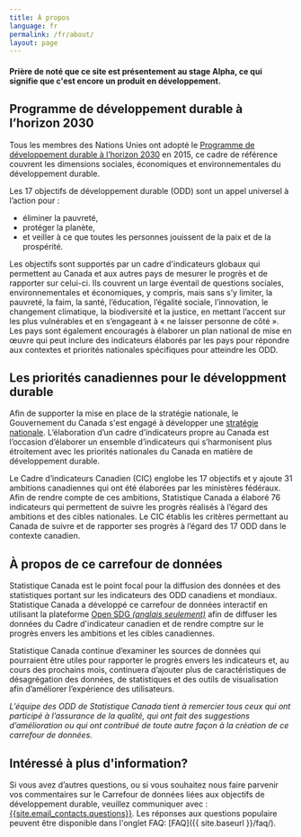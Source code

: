 ```yaml
---
title: À propos
language: fr
permalink: /fr/about/
layout: page
---
```


#### Prière de noté que ce site est présentement au stage Alpha, ce qui signifie que c'est encore un produit en développement.

## Programme de développement durable à l’horizon 2030
Tous les membres des Nations Unies ont adopté le <a href="https://www.un.org/ga/search/view_doc.asp?symbol=A/RES/70/1&Lang=F">Programme de développement
durable à l’horizon 2030</a> en 2015, ce cadre de référence couvrent les dimensions sociales, économiques et environnementales du développement durable.

Les 17 objectifs de développement durable (ODD) sont un appel universel à l’action pour :
* éliminer la pauvreté,
* protéger la planète,
* et veiller à ce que toutes les personnes jouissent de la paix et de la prospérité.

Les objectifs sont supportés par un cadre d'indicateurs globaux qui permettent au Canada et aux autres pays de mesurer le progrès et de rapporter sur celui-ci. Ils couvrent un large éventail de questions sociales, environnementales et économiques, y compris, mais sans s’y limiter, la pauvreté, la faim, la santé, l’éducation, l’égalité sociale, l’innovation, le changement climatique, la biodiversité et la justice, en mettant l’accent sur les plus vulnérables et en s’engageant à « ne laisser personne de côté ». Les pays sont également encouragés à élaborer un plan national de mise en œuvre qui peut inclure des indicateurs élaborés par les pays pour répondre aux contextes et priorités nationales spécifiques pour atteindre les ODD.

## Les priorités canadiennes pour le développment durable
Afin de supporter la mise en place de la stratégie nationale, le Gouvernement du Canada s'est engagé à développer une <a href="https://www.canada.ca/fr/emploi-developpement-social/programmes/programme-2030/aller-avant.html">stratégie nationale</a>. L’élaboration d’un cadre d’indicateurs propre au Canada est l’occasion d’élaborer un ensemble d’indicateurs qui s’harmonisent plus étroitement avec les priorités nationales du Canada en matière de développement durable.

Le Cadre d’indicateurs Canadien (CIC) englobe les 17 objectifs et y ajoute 31 ambitions canadiennes qui ont été élaborées par les ministères fédéraux. Afin de rendre compte de ces ambitions, Statistique Canada a élaboré 76 indicateurs qui permettent de suivre les progrès réalisés à l’égard des ambitions et des cibles nationales. Le CIC établis les critères permettant au Canada de suivre et de rapporter ses progrès à l’égard des 17 ODD dans le contexte canadien.

## À propos de ce carrefour de données
Statistique Canada est le point focal pour la diffusion des données et des statistiques portant sur les indicateurs des ODD canadiens et mondiaux. Statistique Canada a développé ce carrefour de données interactif en utilisant la plateforme <a href="https://open-sdg.readthedocs.io/en/latest/">Open SDG <em>(anglais seulement)</em></a> afin de diffuser les données du Cadre d'indicateur canadien et de rendre comptre sur le progrès envers les ambitions et les cibles canadiennes.

Statistique Canada continue d’examiner les sources de données qui pourraient être utiles pour rapporter le progrès envers les indicateurs et, au cours des prochains mois, continuera d’ajouter plus de caractéristiques de désagrégation des données, de statistiques et des outils de visualisation afin d’améliorer l’expérience des utilisateurs.

<em>L’équipe des ODD de Statistique Canada tient à remercier tous ceux qui ont participé à l’assurance de la qualité, qui ont fait des suggestions d’amélioration ou qui ont contribué de toute autre façon à la création de ce carrefour de données.</em>

## Intéressé à plus d'information?
Si vous avez d’autres questions, ou si vous souhaitez nous faire parvenir vos commentaires sur le Carrefour de données liées aux objectifs de développement durable, veuillez communiquer avec : <a href="mailto:{{site.email_contacts.questions}}">{{site.email_contacts.questions}}</a>. Les réponses aux questions populaire peuvent être disponible dans l'onglet FAQ: [FAQ]({{ site.baseurl }}/faq/).

